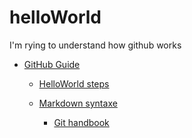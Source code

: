 # helloWorld
I'm rying to understand how github works
* [GitHub Guide](https://guides.github.com/)
  * [HelloWorld steps](https://guides.github.com/activities/hello-world/)
  * [Markdown syntaxe](https://guides.github.com/features/mastering-markdown/)
	
	* [Git handbook](https://guides.github.com/introduction/git-handbook/)
